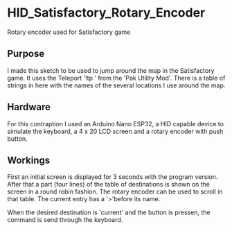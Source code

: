 # HID_Satisfactory_Rotary_Encoder
 Rotary encoder used for Satisfactory game

## Purpose
I made this sketch to be used to jump around the map in the Satisfactory game. It uses the Teleport '!tp ' from the 'Pak Utility Mod'. There is a table of strings in here with the names of the several locations I use around the map.

## Hardware
For this contraption I used an Arduino Nano ESP32, a HID capable device to simulate the keyboard, a 4 x 20 LCD screen and a rotary encoder with push button.

## Workings
First an initial screen is displayed for 3 seconds with the program version. After that a part (four lines) of the table of destinations is shown on the screen in a round robin fashion. The rotary encoder can be used to scroll in that table. The current entry has a '>'before its name.

When the desired destination is 'current' and the button is pressen, the command is send through the keyboard.


